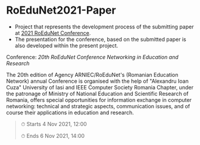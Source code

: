 # RoEduNet2021-Paper

* Project that represents the development process of the submitting paper at [2021 RoEduNet Conference](https://events.roedu.net/event/2/).
* The presentation for the conference, based on the submitted paper is also developed within the present project.

Conference: *20th RoEduNet Conference Networking in Education and Research*

The 20th edition of Agency ARNIEC/RoEduNet's (Romanian Education Network) annual Conference is organised with the help of "Alexandru Ioan Cuza" University of Iasi and IEEE Computer Society Romania Chapter, under the patronage of Ministry of National Education and Scientific Research of Romania, offers special opportunities for information exchange in computer networking: technical and strategic aspects, communication issues, and of course their applications in education and research.

> ⏱ Starts 4 Nov 2021, 12:00
> 
> ⏱ Ends 6 Nov 2021, 14:00
